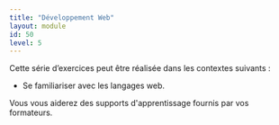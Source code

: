 ```yaml
---
title: "Développement Web"
layout: module
id: 50
level: 5
---
```


Cette série d’exercices peut être réalisée dans les contextes suivants :

- Se familiariser avec les langages web.

Vous vous aiderez des supports d'apprentissage fournis par vos formateurs.